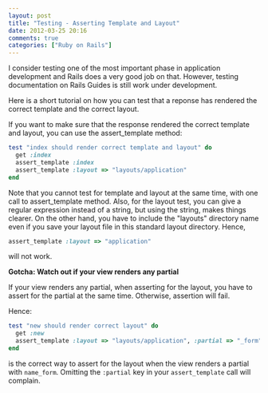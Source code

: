 ```yaml
---
layout: post
title: "Testing - Asserting Template and Layout"
date: 2012-03-25 20:16
comments: true
categories: ["Ruby on Rails"]
---
```

I consider testing one of the most important phase in application development and Rails does a very good job on that. However, testing documentation on Rails Guides is still work under development.

Here is a short tutorial on how you can test that a reponse has rendered the correct template and the correct layout.

If you want to make sure that the response rendered the correct template and layout, you can use the assert_template method:

``` ruby assert_template usage
test "index should render correct template and layout" do
  get :index
  assert_template :index
  assert_template :layout => "layouts/application"
end
```

Note that you cannot test for template and layout at the same time, with one call to assert_template method. Also, for the layout test, you can give a regular expression instead of a string, but using the string, makes things clearer. On the other hand, you have to include the "layouts" directory name even if you save your layout file in this standard layout directory. Hence,

``` ruby This will not work
assert_template :layout => "application"
```

will not work.

**Gotcha: Watch out if your view renders any partial**

If your view renders any partial, when asserting for the layout, you have to assert for the partial at the same time. Otherwise, assertion will fail.

Hence:

``` ruby Correct way to assert for the layout
test "new should render correct layout" do
  get :new
  assert_template :layout => "layouts/application", :partial => "_form"
end
```

is the correct way to assert for the layout when the view renders a partial with `name_form`. Omitting the `:partial` key in your `assert_template` call will complain.

